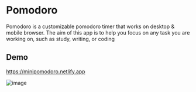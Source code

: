 # Pomodoro
Pomodoro is a customizable pomodoro timer that works on desktop & mobile browser. 
The aim of this app is to help you focus on any task you are working on, such as study, writing, or coding

## Demo
https://minipomodoro.netlify.app

![image](https://github.com/kelvinho1020/Pomodoro/blob/master/pomodoro.gif)

